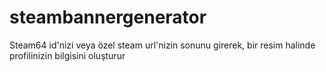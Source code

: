 # steambannergenerator
Steam64 id'nizi veya özel steam url'nizin sonunu girerek, bir resim halinde profilinizin bilgisini oluşturur

